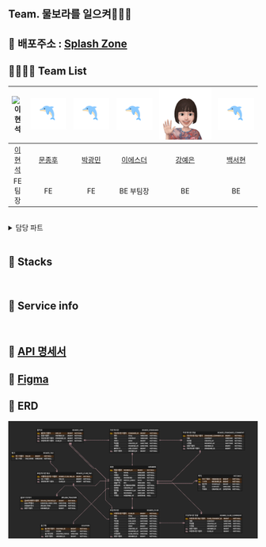 ## Team. 물보라를 일으켜🌊🌊🌊



## 🔗 배포주소 : [Splash Zone]("https://jolly-kringle-b6ed45.netlify.app/")

## 👨‍👨‍👧‍👧 Team List
|![이현석](https://github.com/codestates-seb/seb44_main_030/image/1.png)|![문종후](./image/2.png)|![박광민](./image/3.png)|![이에스더](./image/4.png)|![강예은](./image/5.png)|![백서현](./image/6.png)|
|:---:|:---:|:---:|:---:|:---:|:---:|
|[이현석](https://github.com/RINORINORINORINO)|[문종후](https://github.com/Moonjonghoo)|[박광민](https://github.com/mogisilta)|[이에스더](https://github.com/devhanda)|[강예은](https://github.com/coder-bendany)|[백서현](https://github.com/Seohyun-Back)|
|FE 팀장|FE|FE|BE 부팀장|BE|BE|

<br>

<details>
<summary>담당 파트</summary>
<div markdown="1">

**이현석**
 - 각자 기술
 
 **문종후**
 - 각자 기술
 
 **박광민**
 - 각자 기술
 
 **이에스더**
 - 각자 기술
 
 **강예은**
 - Member CRUD
 - s3 버킷 이미지 연동(프로필 이미지)
 - AWS EC2 배포 환경 구축
 - AWS RDS 연동(Mysql)
 - github actions 배포자동화
 - Dolphin 유저 레벨링 구현
 
 **백서현**
 - 각자 기술

</div>
</details>

<br>

## 📂 Stacks



<br>

## 📸 Service info



<br>



## 📃 [API 명세서](https://api.splashzone.site/swagger-ui/index.html#/)
## 📃 [Figma](https://www.figma.com/file/Aix7izps6UHygsQRvl7NbB/물보라를-일으켜-화면명세서?type=design&node-id=0-1&mode=design)
## 📃 ERD

<img src="./image/테이블 설계 ERD.png" alt="erdImg">

</div>






